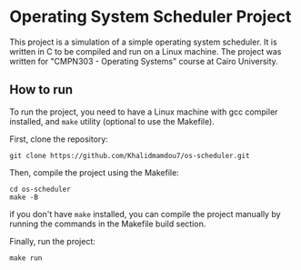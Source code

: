 # Operating System Scheduler Project
This project is a simulation of a simple operating system scheduler. It is written in C to be compiled and run on a Linux machine. The project was written for "CMPN303 - Operating Systems" course at Cairo University.

## How to run
To run the project, you need to have a Linux machine with gcc compiler installed, and `make` utility (optional to use the Makefile). 

First, clone the repository:
```
git clone https://github.com/Khalidmamdou7/os-scheduler.git
```
Then, compile the project using the Makefile:
```
cd os-scheduler
make -B
```
if you don't have `make` installed, you can compile the project manually by running the commands in the Makefile build section.

Finally, run the project:
```
make run
```
